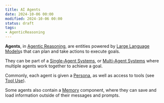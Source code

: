```yaml
---
title: AI Agents
date: 2024-10-06 00:00
modified: 2024-10-06 00:00
status: draft
tags:
- AgenticReasoning
---
```


**Agents**, in [Agentic Reasoning](agentic-reasoning.md), are entities powered by [Large Language Models](large-language-models.md)s that can plan and take actions to execute goals.

They can be part of a [Single-Agent Systems](single-agent-systems.md), or [Multi-Agent Systems](multi-agent-systems.md) where multiple agents work together to achieve a goal.

Commonly, each agent is given a [Persona](../../../permanent/persona-prompt-engineering.md), as well as access to tools (see [Tool Use](tool-use.md)).

Some agents also contain a [Memory](memory.md) component, where they can save and load information outside of their messages and prompts.
